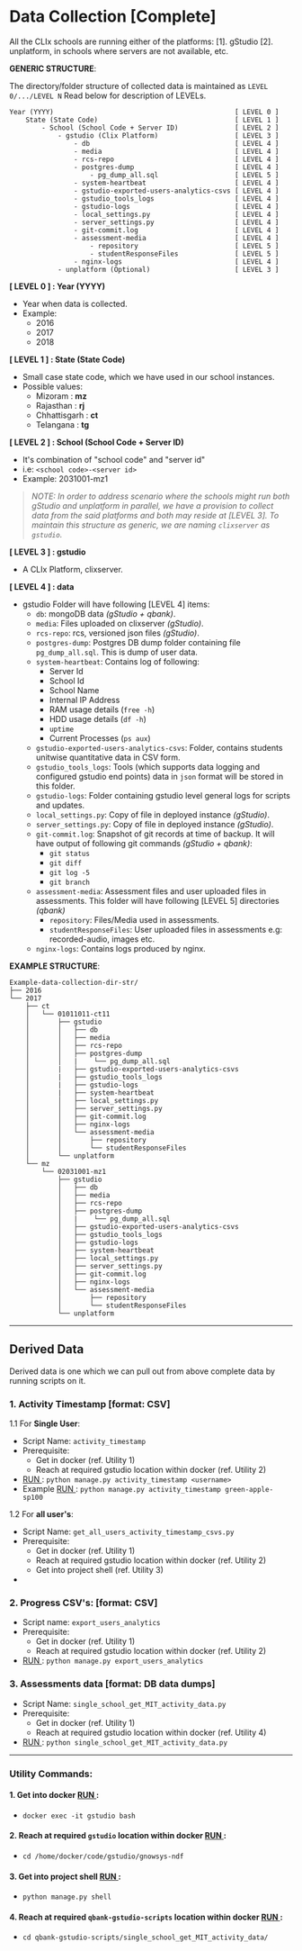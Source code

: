 # Data Collection [Complete]

All the CLIx schools are running either of the platforms:
    [1]. gStudio
    [2]. unplatform, in schools where servers are not available, etc.

**GENERIC STRUCTURE**:

The directory/folder structure of collected data is maintained as `LEVEL 0/.../LEVEL N`
Read below for description of LEVELs.

```
Year (YYYY)                                             [ LEVEL 0 ]
    State (State Code)                                  [ LEVEL 1 ]
        - School (School Code + Server ID)              [ LEVEL 2 ]
            - gstudio (Clix Platform)                   [ LEVEL 3 ]
                - db                                    [ LEVEL 4 ]
                - media                                 [ LEVEL 4 ]
                - rcs-repo                              [ LEVEL 4 ]
                - postgres-dump                         [ LEVEL 4 ]
                    - pg_dump_all.sql                   [ LEVEL 5 ]
                - system-heartbeat                      [ LEVEL 4 ]
                - gstudio-exported-users-analytics-csvs [ LEVEL 4 ]
                - gstudio_tools_logs                    [ LEVEL 4 ]
                - gstudio-logs                          [ LEVEL 4 ]
                - local_settings.py                     [ LEVEL 4 ]
                - server_settings.py                    [ LEVEL 4 ]
                - git-commit.log                        [ LEVEL 4 ]
                - assessment-media                      [ LEVEL 4 ]
                    - repository                        [ LEVEL 5 ]
                    - studentResponseFiles              [ LEVEL 5 ]
                - nginx-logs                            [ LEVEL 4 ]
            - unplatform (Optional)                     [ LEVEL 3 ]
```

**[ LEVEL 0 ] : Year (YYYY)**
- Year when data is collected.
- Example: 
    - 2016
    - 2017
    - 2018

**[ LEVEL 1 ] : State (State Code)**
- Small case state code, which we have used in our school instances.
- Possible values: 
    - Mizoram      : **mz**
    - Rajasthan    : **rj**
    - Chhattisgarh : **ct**
    - Telangana    : **tg**

**[ LEVEL 2 ] : School (School Code + Server ID)**
- It's combination of "school code" and "server id"
- i.e: `<school code>-<server id>`
- Example: 2031001-mz1

> *NOTE:
In order to address scenario where the schools might run both gStudio and unplatform in parallel, 
we have a provision to collect data from the said platforms and both may reside at [LEVEL 3]. To maintain this structure as generic, we are naming `clixserver` as `gstudio`.*

**[ LEVEL 3 ] : gstudio**
- A CLIx Platform, clixserver.

**[ LEVEL 4 ] : data**
- gstudio Folder will have following [LEVEL 4] items:
    - `db`: mongoDB data *(gStudio + qbank)*.
    - `media`: Files uploaded on clixserver *(gStudio)*.
    - `rcs-repo`: rcs, versioned json files *(gStudio)*.
    - `postgres-dump`: Postgres DB dump folder containing file `pg_dump_all.sql`. This is dump of user data.
    - `system-heartbeat`: Contains log of following:
        - Server Id
        - School Id
        - School Name
        - Internal IP Address
        - RAM usage details (`free -h`)
        - HDD usage details (`df -h`)
        - `uptime`
        - Current Processes (`ps aux`)
    - `gstudio-exported-users-analytics-csvs`: Folder, contains students unitwise quantitative data in CSV form.
    - `gstudio_tools_logs`: Tools (which supports data logging and configured gstudio end points) data in `json` format will be stored in this folder.
    - `gstudio-logs`: Folder containing gstudio level general logs for scripts and updates.
    - `local_settings.py`: Copy of file in deployed instance *(gStudio)*.
    - `server_settings.py`: Copy of file in deployed instance *(gStudio)*.
    - `git-commit.log`: Snapshot of git records at time of backup. It will have output of following git commands  *(gStudio + qbank)*:
        - `git status`
        - `git diff`
        - `git log -5`
        - `git branch`
    - `assessment-media`: Assessment files and user uploaded files in assessments. This folder will have following [LEVEL 5] directories *(qbank)*
        - `repository`: Files/Media used in assessments.
        - `studentResponseFiles`: User uploaded files in assessments e.g: recorded-audio, images etc. 
    - `nginx-logs`: Contains logs produced by nginx.


**EXAMPLE STRUCTURE**:
```
Example-data-collection-dir-str/
├── 2016
└── 2017
    ├── ct
    │   └── 01011011-ct11
    │       ├── gstudio
    │       │   ├── db
    │       │   ├── media
    │       │   ├── rcs-repo
    │       │   ├── postgres-dump
    │       │   |    └── pg_dump_all.sql
    │       |   ├── gstudio-exported-users-analytics-csvs
    │       |   ├── gstudio_tools_logs
    │       |   ├── gstudio-logs
    │       |   ├── system-heartbeat
    │       │   ├── local_settings.py
    │       │   ├── server_settings.py
    │       │   ├── git-commit.log
    │       │   ├── nginx-logs
    │       │   └── assessment-media
    │       │       ├── repository
    │       │       └── studentResponseFiles
    │       └── unplatform
    └── mz
        └── 02031001-mz1
            ├── gstudio
            │   ├── db
            │   ├── media
            │   ├── rcs-repo
            │   ├── postgres-dump
            │   |    └── pg_dump_all.sql
            │   ├── gstudio-exported-users-analytics-csvs
            │   ├── gstudio_tools_logs
            │   ├── gstudio-logs
            │   ├── system-heartbeat
            │   ├── local_settings.py
            │   ├── server_settings.py
            │   ├── git-commit.log
            │   ├── nginx-logs
            │   └── assessment-media
            │       ├── repository
            │       └── studentResponseFiles
            └── unplatform
```


---

## Derived Data
Derived data is one which we can pull out from above complete data by running scripts on it.

### 1. Activity Timestamp [format: CSV]
1.1 For **Single User**:
- Script Name: `activity_timestamp`
- Prerequisite:
    - Get in docker (ref. Utility 1)
    - Reach at required gstudio location within docker (ref. Utility 2)
- [ RUN ]: `python manage.py activity_timestamp <username>`
- Example [ RUN ]: `python manage.py activity_timestamp green-apple-sp100`

1.2 For **all user's**:
- Script Name: `get_all_users_activity_timestamp_csvs.py`
- Prerequisite:
    - Get in docker (ref. Utility 1)
    - Reach at required gstudio location within docker (ref. Utility 2)
    - Get into project shell (ref. Utility 3)
- [ RUN ]: `execfile('../doc/deployer/get_all_users_activity_timestamp_csvs.py')`

### 2. Progress CSV's: [format: CSV]
- Script name: `export_users_analytics`
- Prerequisite:
    - Get in docker (ref. Utility 1)
    - Reach at required gstudio location within docker (ref. Utility 2)
- [ RUN ]: `python manage.py export_users_analytics`

### 3. Assessments data [format: DB data dumps]
- Script Name: `single_school_get_MIT_activity_data.py`
- Prerequisite:
    - Get in docker (ref. Utility 1)
    - Reach at required gstudio location within docker (ref. Utility 4)
- [ RUN ]: `python single_school_get_MIT_activity_data.py`

---

### Utility Commands:

#### 1. Get into docker [ RUN ]:
- `docker exec -it gstudio bash`
#### 2. Reach at required `gstudio` location within docker [ RUN ]:
- `cd /home/docker/code/gstudio/gnowsys-ndf`
#### 3. Get into project shell [ RUN ]:
- `python manage.py shell`
#### 4. Reach at required `qbank-gstudio-scripts` location within docker [ RUN ]:
- `cd qbank-gstudio-scripts/single_school_get_MIT_activity_data/`